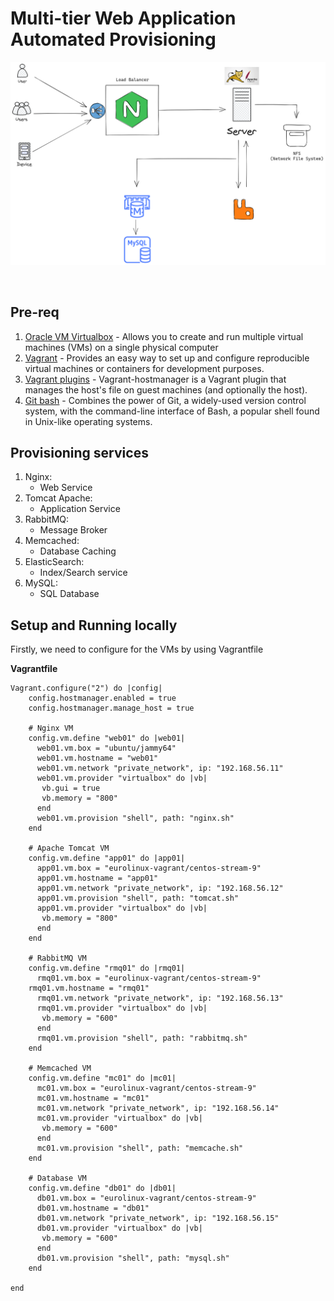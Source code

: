 # Multi-tier Web Application Automated Provisioning

![diagram-picture](./picture/diagram.png)

<br>

## Pre-req

1. [Oracle VM Virtualbox](https://www.virtualbox.org/) - Allows you to create and run multiple virtual machines (VMs) on a single physical computer
2. [Vagrant](https://www.vagrantup.com/) -  Provides an easy way to set up and configure reproducible virtual machines or containers for development purposes.
3. [Vagrant plugins](https://github.com/devopsgroup-io/vagrant-hostmanager) - Vagrant-hostmanager is a Vagrant plugin that manages the host's file on guest machines (and optionally the host).
4. [Git bash](https://git-scm.com/downloads) -  Combines the power of Git, a widely-used version control system, with the command-line interface of Bash, a popular shell found in Unix-like operating systems.

## Provisioning services

1. Nginx:
   - Web Service
2. Tomcat Apache:
   - Application Service
3. RabbitMQ:
   - Message Broker
4. Memcached:
   - Database Caching
5. ElasticSearch:
   - Index/Search service
6. MySQL:
   - SQL Database
  
## Setup and Running locally
Firstly, we need to configure for the VMs by using Vagrantfile

**Vagrantfile**
```
Vagrant.configure("2") do |config|
    config.hostmanager.enabled = true 
    config.hostmanager.manage_host = true
    
    # Nginx VM 
    config.vm.define "web01" do |web01|
      web01.vm.box = "ubuntu/jammy64"
      web01.vm.hostname = "web01"
      web01.vm.network "private_network", ip: "192.168.56.11"
      web01.vm.provider "virtualbox" do |vb|
       vb.gui = true
       vb.memory = "800"
      end
      web01.vm.provision "shell", path: "nginx.sh"  
    end
    
    # Apache Tomcat VM
    config.vm.define "app01" do |app01|
      app01.vm.box = "eurolinux-vagrant/centos-stream-9"
      app01.vm.hostname = "app01"
      app01.vm.network "private_network", ip: "192.168.56.12"
      app01.vm.provision "shell", path: "tomcat.sh"  
      app01.vm.provider "virtualbox" do |vb|
       vb.memory = "800"
      end
    end

    # RabbitMQ VM
    config.vm.define "rmq01" do |rmq01|
      rmq01.vm.box = "eurolinux-vagrant/centos-stream-9"
    rmq01.vm.hostname = "rmq01"
      rmq01.vm.network "private_network", ip: "192.168.56.13"
      rmq01.vm.provider "virtualbox" do |vb|
       vb.memory = "600"
      end
      rmq01.vm.provision "shell", path: "rabbitmq.sh"  
    end

    # Memcached VM
    config.vm.define "mc01" do |mc01|
      mc01.vm.box = "eurolinux-vagrant/centos-stream-9"
      mc01.vm.hostname = "mc01"
      mc01.vm.network "private_network", ip: "192.168.56.14"
      mc01.vm.provider "virtualbox" do |vb|
       vb.memory = "600"
      end
      mc01.vm.provision "shell", path: "memcache.sh"  
    end
    
    # Database VM
    config.vm.define "db01" do |db01|
      db01.vm.box = "eurolinux-vagrant/centos-stream-9"
      db01.vm.hostname = "db01"
      db01.vm.network "private_network", ip: "192.168.56.15"
      db01.vm.provider "virtualbox" do |vb|
       vb.memory = "600"
      end
      db01.vm.provision "shell", path: "mysql.sh"  
    end

end
```



